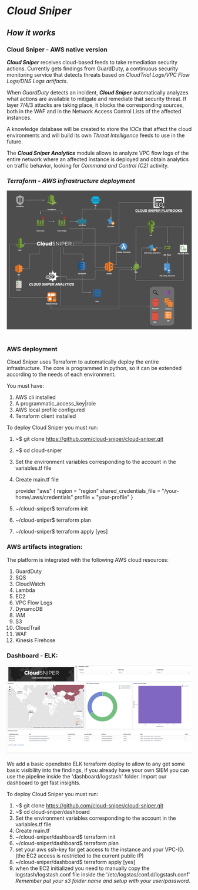 # *Cloud Sniper*

## *How it works*

### Cloud Sniper - AWS native version

***Cloud Sniper*** receives cloud-based feeds to take remediation security actions. Currently gets findings from GuardDuty, a continuous security monitoring service that detects threats based on *CloudTrial Logs/VPC Flow Logs/DNS Logs artifacts*.

When *GuardDuty* detects an incident, ***Cloud Sniper*** automatically analyzes what actions are available to mitigate and remediate that security threat. If layer 7/4/3 attacks are taking place, it blocks the corresponding sources, both in the WAF and in the Network Access Control Lists of the affected instances.

A knowledge database will be created to store the *IOCs* that affect the cloud environments and will build its own *Threat Intelligence* feeds to use in the future.

The ***Cloud Sniper Analytics*** module allows to analyze VPC flow logs of the entire network where an affected instance is deployed and obtain analytics on traffic behavior, looking for *Command and Control (C2)* activity.

### *Terraform - AWS infrastructure deployment*

![alt text](../images/deployment.png "Cloud Sniper")
<br> </br>

### AWS deployment

Cloud Sniper uses Terraform to automatically deploy the entire infrastructure. The core is programmed in python, so it can be extended according to the needs of each environment.

You must have:

1. AWS cli  installed
2. A programmatic_access_key|role
3. AWS local profile configured
4. Terraform client installed

To deploy Cloud Sniper you must run:

1. ~$ git clone https://github.com/cloud-sniper/cloud-sniper.git
2. ~$ cd cloud-sniper
3. Set the environment variables corresponding to the account in the variables.tf file
4. Create main.tf file

   provider "aws" {
   region                    = "region"
   shared_credentials_file   = "/your-home/.aws/credentials"
   profile                   = "your-profile"
   }
5. ~/cloud-sniper$ terraform init
6. ~/cloud-sniper$ terraform plan
7. ~/cloud-sniper$ terraform apply [yes]

### AWS artifacts integration:

The platform is integrated with the following AWS cloud resources:

1. GuardDuty
2. SQS
3. CloudWatch
4. Lambda
5. EC2
6. VPC Flow Logs
7. DynamoDB
8. IAM
9. S3
10. CloudTrail
11. WAF
12. Kinesis Firehose

### Dashboard  - ELK:

![alt text](../images/dashboard.png "Cloud Sniper Dashboard")


We add a basic opendistro ELK terraform deploy to allow to any get some basic visibility into the findings, if you already have your own SIEM you can use the pipeline inside the 'dashboard/logstash' folder. Import our dashboard to get fast insights. 

To deploy Cloud Sniper you must run:

1.  ~$ git clone https://github.com/cloud-sniper/cloud-sniper.git
2.  ~$ cd cloud-sniper/dashboard
3.  Set the environment variables corresponding to the account in the variables.tf file
4.  Create main.tf
5.  ~/cloud-sniper/dashboard$ terraform init
6.  ~/cloud-sniper/dashboard$ terraform plan
7.  set your aws ssh-key for get access to the instance and your VPC-ID. (the EC2 access is restricted to the current public IP) 
8.  ~/cloud-sniper/dashboard$ terraform apply [yes]
9.  when the EC2 initialized you need to manually copy the logstash/logstash.conf file inside the '/etc/logstas/conf.d/logstash.conf' *Remember put your s3 folder name and setup with  your user/password*. 